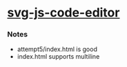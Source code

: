 [svg-js-code-editor](https://dirkarnez.github.io/svg-js-code-editor/)
=====================================================================
### Notes
- attempt5/index.html is good
- index.html supports multiline
